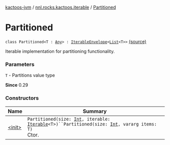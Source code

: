 [kactoos-jvm](../../index.md) / [nnl.rocks.kactoos.iterable](../index.md) / [Partitioned](.)

# Partitioned

`class Partitioned<T : `[`Any`](https://kotlinlang.org/api/latest/jvm/stdlib/kotlin/-any/index.html)`> : `[`IterableEnvelope`](../-iterable-envelope/index.md)`<`[`List`](https://kotlinlang.org/api/latest/jvm/stdlib/kotlin.collections/-list/index.html)`<T>>` [(source)](https://github.com/neonailol/kactoos/blob/master/kactoos-jvm/src/main/kotlin/nnl/rocks/kactoos/iterable/Partitioned.kt#L34)

Iterable implementation for partitioning functionality.

### Parameters

`T` - Partitions value type

**Since**
0.29

### Constructors

| Name | Summary |
|---|---|
| [&lt;init&gt;](-init-.md) | `Partitioned(size: `[`Int`](https://kotlinlang.org/api/latest/jvm/stdlib/kotlin/-int/index.html)`, iterable: `[`Iterable`](https://kotlinlang.org/api/latest/jvm/stdlib/kotlin.collections/-iterable/index.html)`<T>)``Partitioned(size: `[`Int`](https://kotlinlang.org/api/latest/jvm/stdlib/kotlin/-int/index.html)`, vararg items: T)`<br>Ctor. |
